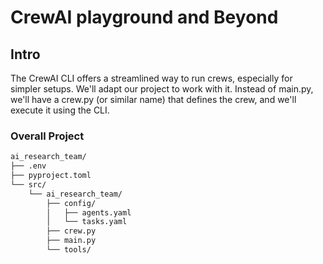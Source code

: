 # CrewAI playground and Beyond

## Intro

The CrewAI CLI offers a streamlined way to run crews, especially for simpler setups. We'll adapt our project to work with it. Instead of main.py, we'll have a crew.py (or similar name) that defines the crew, and we'll execute it using the CLI.

### Overall Project
```bash
ai_research_team/
├── .env
├── pyproject.toml
└── src/
    └── ai_research_team/
        ├── config/
        │   ├── agents.yaml
        │   └── tasks.yaml
        ├── crew.py
        ├── main.py
        └── tools/
```